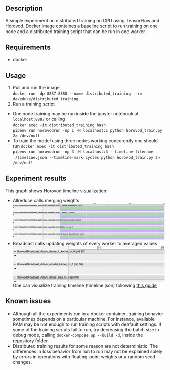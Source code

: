 ## Description
A simple experiment on distributed training on CPU using TensorFlow and Horovod.
Docker image containes a baseline script to run training on one node and a distributed training script that can be run in one worker.

## Requirements
* docker

## Usage
1) Pull and run the image \
`docker run -dp 8887:8888 --name distributed_training --rm daveduke/distributed_training` 
2) Run a training script
* One node training may be run inside the jupyter notebook at `localhost:8887` or calling \
`docker exec -it distributed_training bash` \
`pipenv run horovodrun -np 1 -H localhost:1 python horovod_train.py 2> /dev/null`
* To train the model using three nodes working concurently one should run
`docker exec -it distributed_training bash` \
`pipenv run horovodrun -np 3 -H localhost:3 --timeline-filename ./timeline.json --timeline-mark-cycles python horovod_train.py 2> /dev/null`

## Experiment results
This graph shows Horovod timeline visualization:
* Allreduce calls merging weights 
![alt text](https://github.com/IgorDavidyuk/distributed_training/blob/master/images/Screen%20Shot%202020-07-28%20at%2016.47.39.png)
* Broadcast calls updating weights of every worker to averaged values
![alt text](https://github.com/IgorDavidyuk/distributed_training/blob/master/images/Screen%20Shot%202020-07-28%20at%2016.48.20.png)
\
One can visualize training timeline (timeline.json) following [this guide](https://github.com/horovod/horovod/blob/master/docs/timeline.rst)

## Known issues
* Although all the experiments run in a docker container, training behavior sometimes depends on a particular machine. For instance, available RAM may be not enough to run training scripts with deafault settings. If some of the training scripts fail to run, try decreasing the batch size in debug mode, calling `docker-compose up --build -d`, inside the repository folder.
* Distributed training results for some reason are not deterministic. The differences in loss behavior from run to run may not be explained solely by errors in operations with floating-point weights or a random seed changes.
